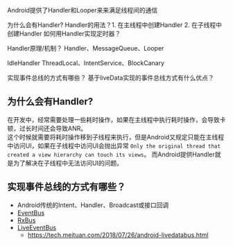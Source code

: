 
Android提供了Handler和Looper来来满足线程间的通信


为什么会有Handler?
Handler的用法？1. 在主线程中创建Handler 2. 在子线程中创建Handler
如何用Handler实现定时器？


Handler原理/机制？
Handler、MessageQueue、Looper

IdleHandler
ThreadLocal、IntentService、BlockCanary


实现事件总线的方式有哪些？
基于liveData实现的事件总线方式有什么优点？


## 为什么会有Handler?
在开发中，经常需要处理一些耗时操作，如果在主线程中执行耗时操作，会导致卡顿，过长时间还会导致ANR。  
这个时候就需要将耗时操作移到子线程来执行，但是Android又规定只能在主线程中访问UI，如果在子线程中访问UI会抛出异常 `Only the original thread that created a view hierarchy can touch its views`。
而Android提供Handler就是为了解决在子线程中无法访问UI的问题。



## 实现事件总线的方式有哪些？
- Android传统的Intent、Handler、Broadcast或接口回调
- [EventBus](https://github.com/greenrobot/EventBus)
- [RxBus](https://github.com/AndroidKnife/RxBus)
- [LiveEventBus](https://github.com/JeremyLiao/LiveEventBus)
    - https://tech.meituan.com/2018/07/26/android-livedatabus.html

